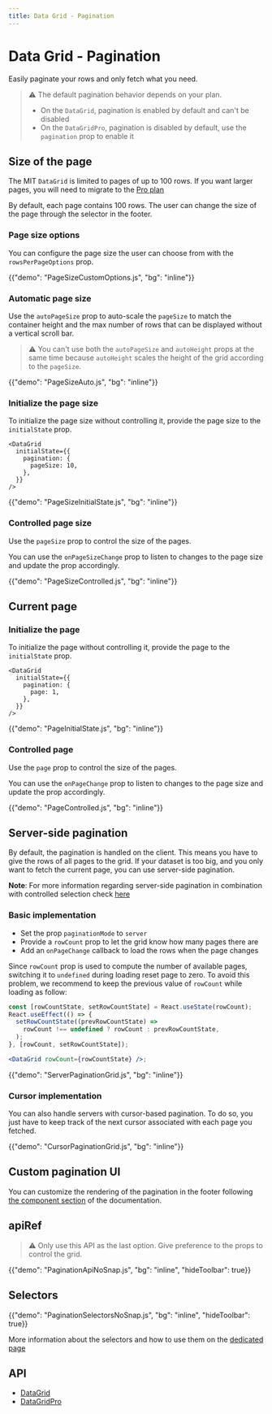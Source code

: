 ```yaml
---
title: Data Grid - Pagination
---
```


# Data Grid - Pagination

<p class="description">Easily paginate your rows and only fetch what you need.</p>

> ⚠️ The default pagination behavior depends on your plan.
>
> - On the `DataGrid`, pagination is enabled by default and can't be disabled
> - On the `DataGridPro`, pagination is disabled by default, use the `pagination` prop to enable it

## Size of the page

The MIT `DataGrid` is limited to pages of up to 100 rows. If you want larger pages, you will need to migrate to the [Pro plan](https://mui.com/store/items/material-ui-pro/)

By default, each page contains 100 rows. The user can change the size of the page through the selector in the footer.

### Page size options

You can configure the page size the user can choose from with the `rowsPerPageOptions` prop.

{{"demo": "PageSizeCustomOptions.js", "bg": "inline"}}

### Automatic page size

Use the `autoPageSize` prop to auto-scale the `pageSize` to match the container height and the max number of rows that can be displayed without a vertical scroll bar.

> ⚠️ You can't use both the `autoPageSize` and `autoHeight` props at the same time because `autoHeight` scales the height of the grid according to the `pageSize`.

{{"demo": "PageSizeAuto.js", "bg": "inline"}}

### Initialize the page size

To initialize the page size without controlling it, provide the page size to the `initialState` prop.

```tsx
<DataGrid
  initialState={{
    pagination: {
      pageSize: 10,
    },
  }}
/>
```

{{"demo": "PageSizeInitialState.js", "bg": "inline"}}

### Controlled page size

Use the `pageSize` prop to control the size of the pages.

You can use the `onPageSizeChange` prop to listen to changes to the page size and update the prop accordingly.

{{"demo": "PageSizeControlled.js", "bg": "inline"}}

## Current page

### Initialize the page

To initialize the page without controlling it, provide the page to the `initialState` prop.

```tsx
<DataGrid
  initialState={{
    pagination: {
      page: 1,
    },
  }}
/>
```

{{"demo": "PageInitialState.js", "bg": "inline"}}

### Controlled page

Use the `page` prop to control the size of the pages.

You can use the `onPageChange` prop to listen to changes to the page size and update the prop accordingly.

{{"demo": "PageControlled.js", "bg": "inline"}}

## Server-side pagination

By default, the pagination is handled on the client.
This means you have to give the rows of all pages to the grid.
If your dataset is too big, and you only want to fetch the current page, you can use server-side pagination.

**Note**: For more information regarding server-side pagination in combination with controlled selection check [here](/components/data-grid/selection/#usage-with-server-side-pagination)

### Basic implementation

- Set the prop `paginationMode` to `server`
- Provide a `rowCount` prop to let the grid know how many pages there are
- Add an `onPageChange` callback to load the rows when the page changes

Since `rowCount` prop is used to compute the number of available pages, switching it to `undefined` during loading reset page to zero.
To avoid this problem, we recommend to keep the previous value of `rowCount` while loading as follow:

```jsx
const [rowCountState, setRowCountState] = React.useState(rowCount);
React.useEffect(() => {
  setRowCountState((prevRowCountState) =>
    rowCount !== undefined ? rowCount : prevRowCountState,
  );
}, [rowCount, setRowCountState]);

<DataGrid rowCount={rowCountState} />;
```

{{"demo": "ServerPaginationGrid.js", "bg": "inline"}}

### Cursor implementation

You can also handle servers with cursor-based pagination.
To do so, you just have to keep track of the next cursor associated with each page you fetched.

{{"demo": "CursorPaginationGrid.js", "bg": "inline"}}

## Custom pagination UI

You can customize the rendering of the pagination in the footer following [the component section](/components/data-grid/components/#pagination) of the documentation.

## apiRef [<span class="plan-pro"></span>](https://mui.com/store/items/material-ui-pro/)

> ⚠️ Only use this API as the last option. Give preference to the props to control the grid.

{{"demo": "PaginationApiNoSnap.js", "bg": "inline", "hideToolbar": true}}

## Selectors [<span class="plan-pro"></span>](https://mui.com/store/items/material-ui-pro/)

{{"demo": "PaginationSelectorsNoSnap.js", "bg": "inline", "hideToolbar": true}}

More information about the selectors and how to use them on the [dedicated page](/components/data-grid/state#access-the-state)

## API

- [DataGrid](/api/data-grid/data-grid/)
- [DataGridPro](/api/data-grid/data-grid-pro/)
